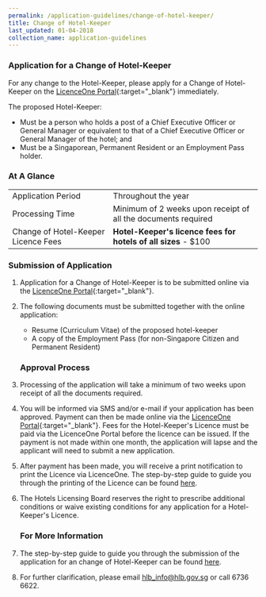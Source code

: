 ```yaml
---
permalink: /application-guidelines/change-of-hotel-keeper/
title: Change of Hotel-Keeper
last_updated: 01-04-2018
collection_name: application-guidelines
---
```


### **Application for a Change of Hotel-Keeper**

For any change to the Hotel-Keeper, please apply for a Change of Hotel-Keeper on the [LicenceOne Portal](https://licence1.business.gov.sg){:target="_blank"} immediately.

The proposed Hotel-Keeper:
* Must be a person who holds a post of a Chief Executive Officer or General Manager or equivalent to that of a Chief Executive Officer or General Manager of the hotel; and 
* Must be a Singaporean, Permanent Resident or an Employment Pass holder. 

### **At A Glance**

<table class="table-v">
  <tr>
    <td>Application Period</td>
    <td> Throughout the year</td> 
  </tr>
  <tr>
    <td>Processing Time</td>
    <td>Minimum of 2 weeks upon receipt of all the documents required</td>
  </tr>
  <tr>
    <td>Change of Hotel-Keeper Licence Fees</td>
    <td><b>Hotel-Keeper's licence fees for hotels of all sizes</b> - $100</td>
  </tr>
</table>

### **Submission of Application**

1. Application for a Change of Hotel-Keeper is to be submitted online via the [LicenceOne Portal](https://licence1.business.gov.sg){:target="_blank"}.

2. The following documents must be submitted together with the online application:

   * Resume (Curriculum Vitae) of the proposed hotel-keeper
   * A copy of the Employment Pass (for non-Singapore Citizen and Permanent Resident)

   ### **Approval Process**

3. Processing of the application will take a minimum of two weeks upon receipt of all the documents required. 

4. You will be informed via SMS and/or e-mail if your application has been approved. Payment can then be made online via the [LicenceOne Portal](https://licence1.business.gov.sg){:target="_blank"}. Fees for the Hotel-Keeper's Licence must be paid via the LicenceOne Portal before the licence can be issued. If the payment is not made within one month, the application will lapse and the applicant will need to submit a new application. 

5. After payment has been made, you will receive a print notification to print the Licence via LicenceOne. The step-by-step guide to guide you through the printing of the Licence can be found [here](/files/resources/guides/guide-printing-certificate-licence.pdf).

6. The Hotels Licensing Board reserves the right to prescribe additional conditions or waive existing conditions for any application for a Hotel-Keeper's Licence.

   ### **For More Information**

7. The step-by-step guide to guide you through the submission of the application for an change of Hotel-Keeper can be found [here](/files/resources/guides/guide-amendment-of-licence.pdf).

8. For further clarification, please email <hlb_info@hlb.gov.sg> or call 6736 6622.
